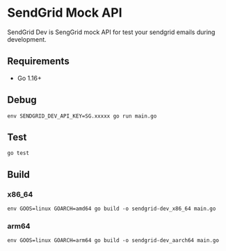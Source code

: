 # SendGrid Mock API

SendGrid Dev is SengGrid mock API for test your sendgrid emails during development.

## Requirements

- Go 1.16+

## Debug

```
env SENDGRID_DEV_API_KEY=SG.xxxxx go run main.go
```

## Test

```
go test
```

## Build

### x86_64

```
env GOOS=linux GOARCH=amd64 go build -o sendgrid-dev_x86_64 main.go
```

### arm64

```
env GOOS=linux GOARCH=arm64 go build -o sendgrid-dev_aarch64 main.go
```
